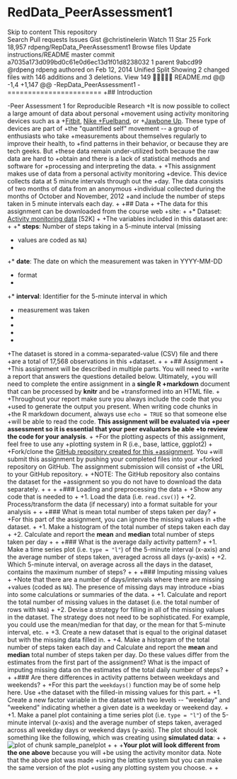 # RedData_PeerAssessment1

Skip to content
This repository  
Search
Pull requests
Issues
Gist
 @christinelerin
 Watch 11
  Star 25
  Fork 18,957 rdpeng/RepData_PeerAssessment1
Browse files
Update instructions/README
 master
commit a7035a173d099bd0c61e0d6ec13d1f01d8238032 1 parent 9abcd99
@rdpeng rdpeng authored on Feb 12, 2014
Unified Split
Showing  2 changed files  with 146 additions and 3 deletions.
 View 149  README.md
@@ -1,4 +1,147 @@
-RepData_PeerAssessment1
-=======================
+## Introduction
 
-Peer Assessment 1 for Reproducible Research
+It is now possible to collect a large amount of data about personal
+movement using activity monitoring devices such as a
+[Fitbit](http://www.fitbit.com), [Nike
+Fuelband](http://www.nike.com/us/en_us/c/nikeplus-fuelband), or
+[Jawbone Up](https://jawbone.com/up). These type of devices are part of
+the "quantified self" movement -- a group of enthusiasts who take
+measurements about themselves regularly to improve their health, to
+find patterns in their behavior, or because they are tech geeks. But
+these data remain under-utilized both because the raw data are hard to
+obtain and there is a lack of statistical methods and software for
+processing and interpreting the data.
+
+This assignment makes use of data from a personal activity monitoring
+device. This device collects data at 5 minute intervals through out the
+day. The data consists of two months of data from an anonymous
+individual collected during the months of October and November, 2012
+and include the number of steps taken in 5 minute intervals each day.
+
+## Data
+
+The data for this assignment can be downloaded from the course web
+site:
+
+* Dataset: [Activity monitoring data](https://d396qusza40orc.cloudfront.net/repdata%2Fdata%2Factivity.zip) [52K]
+
+The variables included in this dataset are:
+
+* **steps**: Number of steps taking in a 5-minute interval (missing
+    values are coded as `NA`)
+
+* **date**: The date on which the measurement was taken in YYYY-MM-DD
+    format
+
+* **interval**: Identifier for the 5-minute interval in which
+    measurement was taken
+
+
+
+
+The dataset is stored in a comma-separated-value (CSV) file and there
+are a total of 17,568 observations in this
+dataset.
+
+
+## Assignment
+
+This assignment will be described in multiple parts. You will need to
+write a report that answers the questions detailed below. Ultimately,
+you will need to complete the entire assignment in a **single R
+markdown** document that can be processed by **knitr** and be
+transformed into an HTML file.
+
+Throughout your report make sure you always include the code that you
+used to generate the output you present. When writing code chunks in
+the R markdown document, always use `echo = TRUE` so that someone else
+will be able to read the code. **This assignment will be evaluated via
+peer assessment so it is essential that your peer evaluators be able
+to review the code for your analysis**.
+
+For the plotting aspects of this assignment, feel free to use any
+plotting system in R (i.e., base, lattice, ggplot2)
+
+Fork/clone the [GitHub repository created for this
+assignment](http://github.com/rdpeng/RepData_PeerAssessment1). You
+will submit this assignment by pushing your completed files into your
+forked repository on GitHub. The assignment submission will consist of
+the URL to your GitHub repository.
+
+NOTE: The GitHub repository also contains the dataset for the
+assignment so you do not have to download the data separately.
+
+
+
+### Loading and preprocessing the data
+
+Show any code that is needed to
+
+1. Load the data (i.e. `read.csv()`)
+
+2. Process/transform the data (if necessary) into a format suitable for your analysis
+
+
+### What is mean total number of steps taken per day?
+
+For this part of the assignment, you can ignore the missing values in
+the dataset.
+
+1. Make a histogram of the total number of steps taken each day
+
+2. Calculate and report the **mean** and **median** total number of steps taken per day
+
+
+### What is the average daily activity pattern?
+
+1. Make a time series plot (i.e. `type = "l"`) of the 5-minute interval (x-axis) and the average number of steps taken, averaged across all days (y-axis)
+
+2. Which 5-minute interval, on average across all the days in the dataset, contains the maximum number of steps?
+
+
+### Imputing missing values
+
+Note that there are a number of days/intervals where there are missing
+values (coded as `NA`). The presence of missing days may introduce
+bias into some calculations or summaries of the data.
+
+1. Calculate and report the total number of missing values in the dataset (i.e. the total number of rows with `NA`s)
+
+2. Devise a strategy for filling in all of the missing values in the dataset. The strategy does not need to be sophisticated. For example, you could use the mean/median for that day, or the mean for that 5-minute interval, etc.
+
+3. Create a new dataset that is equal to the original dataset but with the missing data filled in.
+
+4. Make a histogram of the total number of steps taken each day and Calculate and report the **mean** and **median** total number of steps taken per day. Do these values differ from the estimates from the first part of the assignment? What is the impact of imputing missing data on the estimates of the total daily number of steps?
+
+
+### Are there differences in activity patterns between weekdays and weekends?
+
+For this part the `weekdays()` function may be of some help here. Use
+the dataset with the filled-in missing values for this part.
+
+1. Create a new factor variable in the dataset with two levels -- "weekday" and "weekend" indicating whether a given date is a weekday or weekend day.
+
+1. Make a panel plot containing a time series plot (i.e. `type = "l"`) of the 5-minute interval (x-axis) and the average number of steps taken, averaged across all weekday days or weekend days (y-axis). The plot should look something like the following, which was creating using **simulated data**:
+
+![plot of chunk sample_panelplot](instructions_fig/sample_panelplot.png) 
+
+
+**Your plot will look different from the one above** because you will
+be using the activity monitor data. Note that the above plot was made
+using the lattice system but you can make the same version of the plot
+using any plotting system you choose.
+
+


